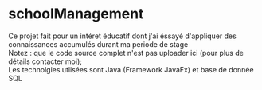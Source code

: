 # schoolManagement
Ce projet fait pour un intéret éducatif dont j'ai éssayé d'appliquer des connaissances accumulés durant ma periode de stage                                                
Notez : que le code source complet n'est pas uploader ici  (pour plus de détails contacter moi);                                                                          
Les technolgies utlisées sont Java (Framework JavaFx) et base de donnée SQL 
